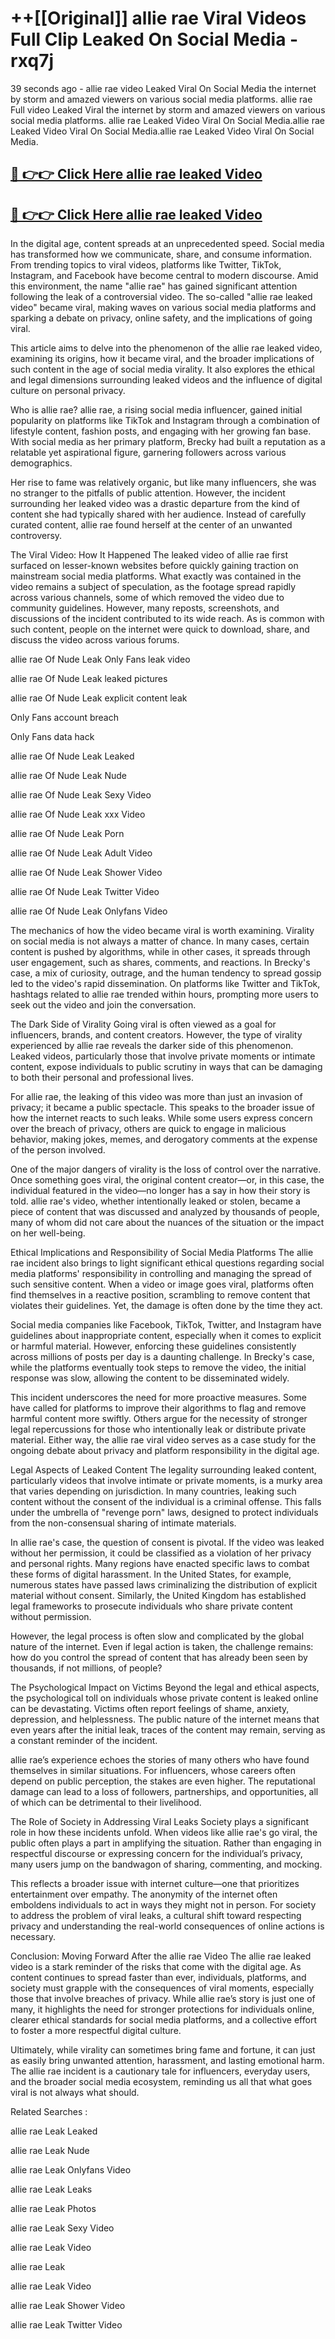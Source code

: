 # ++[[Original]] allie rae Viral Videos Full Clip Leaked On Social Media - rxq7j<br>

39 seconds ago - allie rae video Leaked Viral On Social Media the internet by storm and amazed viewers on various social media platforms.
allie rae Full video Leaked Viral the internet by storm and amazed viewers on various social media platforms. allie rae Leaked Video Viral On Social Media.allie rae Leaked Video Viral On Social Media.allie rae Leaked Video Viral On Social Media.<br>


## [🔴 👉👉 Click Here allie rae leaked Video ](https://onlyclips.site?title=allie_rae&ref=git)

## [🔴 👉👉 Click Here allie rae leaked Video ](https://onlyclips.site?title=allie_rae&ref=git)

In the digital age, content spreads at an unprecedented speed. Social media has transformed how we communicate, share, and consume information. From trending topics to viral videos, platforms like Twitter, TikTok, Instagram, and Facebook have become central to modern discourse. Amid this environment, the name "allie rae" has gained significant attention following the leak of a controversial video. The so-called "allie rae leaked video" became viral, making waves on various social media platforms and sparking a debate on privacy, online safety, and the implications of going viral.

This article aims to delve into the phenomenon of the allie rae leaked video, examining its origins, how it became viral, and the broader implications of such content in the age of social media virality. It also explores the ethical and legal dimensions surrounding leaked videos and the influence of digital culture on personal privacy.

Who is allie rae?
allie rae, a rising social media influencer, gained initial popularity on platforms like TikTok and Instagram through a combination of lifestyle content, fashion posts, and engaging with her growing fan base. With social media as her primary platform, Brecky had built a reputation as a relatable yet aspirational figure, garnering followers across various demographics.

Her rise to fame was relatively organic, but like many influencers, she was no stranger to the pitfalls of public attention. However, the incident surrounding her leaked video was a drastic departure from the kind of content she had typically shared with her audience. Instead of carefully curated content, allie rae found herself at the center of an unwanted controversy.

The Viral Video: How It Happened
The leaked video of allie rae first surfaced on lesser-known websites before quickly gaining traction on mainstream social media platforms. What exactly was contained in the video remains a subject of speculation, as the footage spread rapidly across various channels, some of which removed the video due to community guidelines. However, many reposts, screenshots, and discussions of the incident contributed to its wide reach. As is common with such content, people on the internet were quick to download, share, and discuss the video across various forums.

allie rae Of Nude Leak Only Fans leak video

allie rae Of Nude Leak leaked pictures

allie rae Of Nude Leak explicit content leak

Only Fans account breach

Only Fans data hack

allie rae Of Nude Leak Leaked

allie rae Of Nude Leak Nude

allie rae Of Nude Leak Sexy Video

allie rae Of Nude Leak xxx Video

allie rae Of Nude Leak Porn

allie rae Of Nude Leak Adult Video

allie rae Of Nude Leak Shower Video

allie rae Of Nude Leak Twitter Video

allie rae Of Nude Leak Onlyfans Video

The mechanics of how the video became viral is worth examining. Virality on social media is not always a matter of chance. In many cases, certain content is pushed by algorithms, while in other cases, it spreads through user engagement, such as shares, comments, and reactions. In Brecky's case, a mix of curiosity, outrage, and the human tendency to spread gossip led to the video's rapid dissemination. On platforms like Twitter and TikTok, hashtags related to allie rae trended within hours, prompting more users to seek out the video and join the conversation.

The Dark Side of Virality
Going viral is often viewed as a goal for influencers, brands, and content creators. However, the type of virality experienced by allie rae reveals the darker side of this phenomenon. Leaked videos, particularly those that involve private moments or intimate content, expose individuals to public scrutiny in ways that can be damaging to both their personal and professional lives.

For allie rae, the leaking of this video was more than just an invasion of privacy; it became a public spectacle. This speaks to the broader issue of how the internet reacts to such leaks. While some users express concern over the breach of privacy, others are quick to engage in malicious behavior, making jokes, memes, and derogatory comments at the expense of the person involved.

One of the major dangers of virality is the loss of control over the narrative. Once something goes viral, the original content creator—or, in this case, the individual featured in the video—no longer has a say in how their story is told. allie rae's video, whether intentionally leaked or stolen, became a piece of content that was discussed and analyzed by thousands of people, many of whom did not care about the nuances of the situation or the impact on her well-being.

Ethical Implications and Responsibility of Social Media Platforms
The allie rae incident also brings to light significant ethical questions regarding social media platforms' responsibility in controlling and managing the spread of such sensitive content. When a video or image goes viral, platforms often find themselves in a reactive position, scrambling to remove content that violates their guidelines. Yet, the damage is often done by the time they act.

Social media companies like Facebook, TikTok, Twitter, and Instagram have guidelines about inappropriate content, especially when it comes to explicit or harmful material. However, enforcing these guidelines consistently across millions of posts per day is a daunting challenge. In Brecky's case, while the platforms eventually took steps to remove the video, the initial response was slow, allowing the content to be disseminated widely.

This incident underscores the need for more proactive measures. Some have called for platforms to improve their algorithms to flag and remove harmful content more swiftly. Others argue for the necessity of stronger legal repercussions for those who intentionally leak or distribute private material. Either way, the allie rae viral video serves as a case study for the ongoing debate about privacy and platform responsibility in the digital age.

Legal Aspects of Leaked Content
The legality surrounding leaked content, particularly videos that involve intimate or private moments, is a murky area that varies depending on jurisdiction. In many countries, leaking such content without the consent of the individual is a criminal offense. This falls under the umbrella of "revenge porn" laws, designed to protect individuals from the non-consensual sharing of intimate materials.

In allie rae's case, the question of consent is pivotal. If the video was leaked without her permission, it could be classified as a violation of her privacy and personal rights. Many regions have enacted specific laws to combat these forms of digital harassment. In the United States, for example, numerous states have passed laws criminalizing the distribution of explicit material without consent. Similarly, the United Kingdom has established legal frameworks to prosecute individuals who share private content without permission.

However, the legal process is often slow and complicated by the global nature of the internet. Even if legal action is taken, the challenge remains: how do you control the spread of content that has already been seen by thousands, if not millions, of people?

The Psychological Impact on Victims
Beyond the legal and ethical aspects, the psychological toll on individuals whose private content is leaked online can be devastating. Victims often report feelings of shame, anxiety, depression, and helplessness. The public nature of the internet means that even years after the initial leak, traces of the content may remain, serving as a constant reminder of the incident.

allie rae’s experience echoes the stories of many others who have found themselves in similar situations. For influencers, whose careers often depend on public perception, the stakes are even higher. The reputational damage can lead to a loss of followers, partnerships, and opportunities, all of which can be detrimental to their livelihood.

The Role of Society in Addressing Viral Leaks
Society plays a significant role in how these incidents unfold. When videos like allie rae's go viral, the public often plays a part in amplifying the situation. Rather than engaging in respectful discourse or expressing concern for the individual’s privacy, many users jump on the bandwagon of sharing, commenting, and mocking.

This reflects a broader issue with internet culture—one that prioritizes entertainment over empathy. The anonymity of the internet often emboldens individuals to act in ways they might not in person. For society to address the problem of viral leaks, a cultural shift toward respecting privacy and understanding the real-world consequences of online actions is necessary.

Conclusion: Moving Forward After the allie rae Video
The allie rae leaked video is a stark reminder of the risks that come with the digital age. As content continues to spread faster than ever, individuals, platforms, and society must grapple with the consequences of viral moments, especially those that involve breaches of privacy. While allie rae’s story is just one of many, it highlights the need for stronger protections for individuals online, clearer ethical standards for social media platforms, and a collective effort to foster a more respectful digital culture.

Ultimately, while virality can sometimes bring fame and fortune, it can just as easily bring unwanted attention, harassment, and lasting emotional harm. The allie rae incident is a cautionary tale for influencers, everyday users, and the broader social media ecosystem, reminding us all that what goes viral is not always what should.

Related Searches :

allie rae Leak Leaked

allie rae Leak Nude

allie rae Leak Onlyfans Video

allie rae Leak Leaks

allie rae Leak Photos

allie rae Leak Sexy Video

allie rae Leak Video

allie rae Leak

allie rae Leak Video

allie rae Leak Shower Video

allie rae Leak Twitter Video

